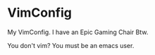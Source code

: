 # VimConfig
My VimConfig. I have an Epic Gaming Chair Btw.

You don't vim? You must be an emacs user.
